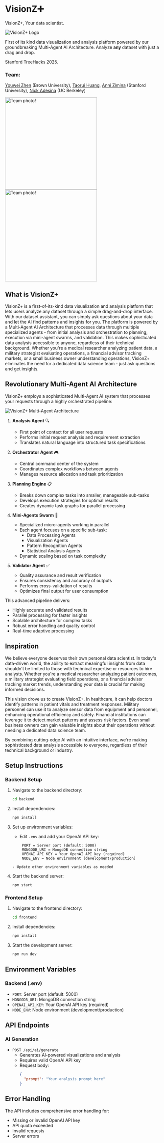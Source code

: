 # VisionZ➕

VisionZ+, Your data scientist.

![VisionZ+ Logo](./images/visionz+.png "VisionZ+ Logo")

First of its kind data visualization and analysis platform powered by our groundbreaking Multi-Agent AI Architecture. Analyze **any** dataset with just a drag and drop.

Stanford TreeHacks 2025.

### Team:
<a href="https://youweizhen.com" target="_blank">Youwei Zhen</a> (Brown University), 
<a href="http://linkedin.com/in/taorui-huang/" target="_blank">Taorui Huang</a>,
<a href="https://www.linkedin.com/in/a-zimina/" target="_blank">Anni Zimina</a> (Stanford University),
<a href="http://linkedin.com/in/nickadesina" target="_blank">Nick Adesina</a> (UC Berkeley)

<p float="left">
   <img src="./images/team1.jpg" width=300 alt="Team photo!">
   <img src="./images/team2.jpg" width=300 alt="Team photo!">
</p>

## What is VisionZ+
VisionZ+ is a first-of-its-kind data visualization and analysis platform that lets users analyze any dataset through a simple drag-and-drop interface. With our dataset assistant, you can simply ask questions about your data and let the AI find patterns and insights for you. The platform is powered by a Multi-Agent AI Architecture that processes data through multiple specialized agents - from initial analysis and orchestration to planning, execution via mini-agent swarms, and validation. This makes sophisticated data analysis accessible to anyone, regardless of their technical background. Whether you're a medical researcher analyzing patient data, a military strategist evaluating operations, a financial advisor tracking markets, or a small business owner understanding operations, VisionZ+ eliminates the need for a dedicated data science team - just ask questions and get insights.

## Revolutionary Multi-Agent AI Architecture

VisionZ+ employs a sophisticated Multi-Agent AI system that processes your requests through a highly orchestrated pipeline:

![VisionZ+ Multi-Agent Architecture](./images/architecture.png "Architecture Diagram")

1. **Analysis Agent** 🔍
   - First point of contact for all user requests
   - Performs initial request analysis and requirement extraction
   - Translates natural language into structured task specifications

2. **Orchestrator Agent** 🎮
   - Central command center of the system
   - Coordinates complex workflows between agents
   - Manages resource allocation and task prioritization

3. **Planning Engine** 📋
   - Breaks down complex tasks into smaller, manageable sub-tasks
   - Develops execution strategies for optimal results
   - Creates dynamic task graphs for parallel processing

4. **Mini-Agents Swarm** 🐝
   - Specialized micro-agents working in parallel
   - Each agent focuses on a specific sub-task:
     - Data Processing Agents
     - Visualization Agents
     - Pattern Recognition Agents
     - Statistical Analysis Agents
   - Dynamic scaling based on task complexity

5. **Validator Agent** ✅
   - Quality assurance and result verification
   - Ensures consistency and accuracy of outputs
   - Performs cross-validation of results
   - Optimizes final output for user consumption

This advanced pipeline delivers:
- Highly accurate and validated results
- Parallel processing for faster insights
- Scalable architecture for complex tasks
- Robust error handling and quality control
- Real-time adaptive processing

## Inspiration

We believe everyone deserves their own personal data scientist. In today's data-driven world, the ability to extract meaningful insights from data shouldn't be limited to those with technical expertise or resources to hire analysts. Whether you're a medical researcher analyzing patient outcomes, a military strategist evaluating field operations, or a financial advisor tracking market trends, understanding your data is crucial for making informed decisions.

This vision drove us to create VisionZ+. In healthcare, it can help doctors identify patterns in patient vitals and treatment responses. Military personnel can use it to analyze sensor data from equipment and personnel, enhancing operational efficiency and safety. Financial institutions can leverage it to detect market patterns and assess risk factors. Even small business owners can gain valuable insights about their operations without needing a dedicated data science team.

By combining cutting-edge AI with an intuitive interface, we're making sophisticated data analysis accessible to everyone, regardless of their technical background or industry.

## Setup Instructions

### Backend Setup

1. Navigate to the backend directory:
   ```bash
   cd backend
   ```

2. Install dependencies:
   ```bash
   npm install
   ```

3. Set up environment variables:
   - Edit `.env` and add your OpenAI API key:
     ```
      PORT = Server port (default: 5000)
      MONGODB_URI = MongoDB connection string
      OPENAI_API_KEY = Your OpenAI API key (required)
      NODE_ENV = Node environment (development/production)     
   ```
   - Update other environment variables as needed
4. Start the backend server:
   ```bash
   npm start
   ```

### Frontend Setup

1. Navigate to the frontend directory:
   ```bash
   cd frontend
   ```

2. Install dependencies:
   ```bash
   npm install
   ```

3. Start the development server:
   ```bash
   npm run dev
   ```

## Environment Variables

### Backend (.env)

- `PORT`: Server port (default: 5000)
- `MONGODB_URI`: MongoDB connection string
- `OPENAI_API_KEY`: Your OpenAI API key (required)
- `NODE_ENV`: Node environment (development/production)

## API Endpoints

### AI Generation

- `POST /api/ai/generate`
  - Generates AI-powered visualizations and analysis
  - Requires valid OpenAI API key
  - Request body:
    ```json
    {
      "prompt": "Your analysis prompt here"
    }
    ```

## Error Handling

The API includes comprehensive error handling for:
- Missing or invalid OpenAI API key
- API quota exceeded
- Invalid requests
- Server errors

